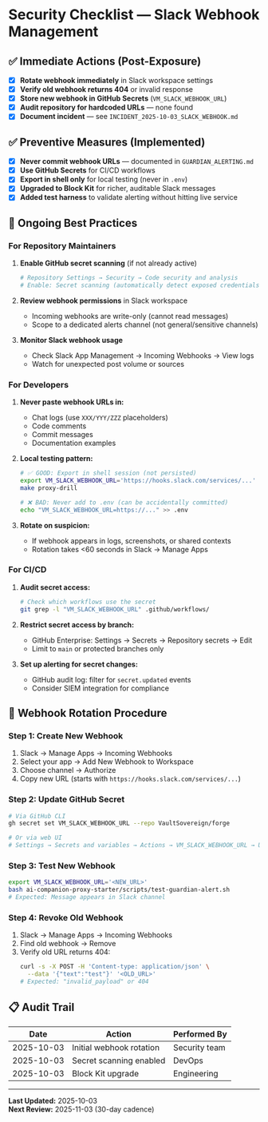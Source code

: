 # Security Checklist — Slack Webhook Management

## ✅ Immediate Actions (Post-Exposure)

- [x] **Rotate webhook immediately** in Slack workspace settings
- [x] **Verify old webhook returns 404** or invalid response
- [x] **Store new webhook in GitHub Secrets** (`VM_SLACK_WEBHOOK_URL`)
- [x] **Audit repository for hardcoded URLs** — none found
- [x] **Document incident** — see `INCIDENT_2025-10-03_SLACK_WEBHOOK.md`

## ✅ Preventive Measures (Implemented)

- [x] **Never commit webhook URLs** — documented in `GUARDIAN_ALERTING.md`
- [x] **Use GitHub Secrets** for CI/CD workflows
- [x] **Export in shell only** for local testing (never in `.env`)
- [x] **Upgraded to Block Kit** for richer, auditable Slack messages
- [x] **Added test harness** to validate alerting without hitting live service

## 🔄 Ongoing Best Practices

### For Repository Maintainers

1. **Enable GitHub secret scanning** (if not already active)
   ```bash
   # Repository Settings → Security → Code security and analysis
   # Enable: Secret scanning (automatically detect exposed credentials)
   ```

2. **Review webhook permissions** in Slack workspace
   - Incoming webhooks are write-only (cannot read messages)
   - Scope to a dedicated alerts channel (not general/sensitive channels)

3. **Monitor Slack webhook usage**
   - Check Slack App Management → Incoming Webhooks → View logs
   - Watch for unexpected post volume or sources

### For Developers

1. **Never paste webhook URLs in:**
   - Chat logs (use `XXX/YYY/ZZZ` placeholders)
   - Code comments
   - Commit messages
   - Documentation examples

2. **Local testing pattern:**
   ```bash
   # ✅ GOOD: Export in shell session (not persisted)
   export VM_SLACK_WEBHOOK_URL='https://hooks.slack.com/services/...'
   make proxy-drill
   
   # ❌ BAD: Never add to .env (can be accidentally committed)
   echo "VM_SLACK_WEBHOOK_URL=https://..." >> .env
   ```

3. **Rotate on suspicion:**
   - If webhook appears in logs, screenshots, or shared contexts
   - Rotation takes <60 seconds in Slack → Manage Apps

### For CI/CD

1. **Audit secret access:**
   ```bash
   # Check which workflows use the secret
   git grep -l "VM_SLACK_WEBHOOK_URL" .github/workflows/
   ```

2. **Restrict secret access by branch:**
   - GitHub Enterprise: Settings → Secrets → Repository secrets → Edit
   - Limit to `main` or protected branches only

3. **Set up alerting for secret changes:**
   - GitHub audit log: filter for `secret.updated` events
   - Consider SIEM integration for compliance

## 🎯 Webhook Rotation Procedure

### Step 1: Create New Webhook
1. Slack → Manage Apps → Incoming Webhooks
2. Select your app → Add New Webhook to Workspace
3. Choose channel → Authorize
4. Copy new URL (starts with `https://hooks.slack.com/services/...`)

### Step 2: Update GitHub Secret
```bash
# Via GitHub CLI
gh secret set VM_SLACK_WEBHOOK_URL --repo VaultSovereign/forge

# Or via web UI
# Settings → Secrets and variables → Actions → VM_SLACK_WEBHOOK_URL → Update
```

### Step 3: Test New Webhook
```bash
export VM_SLACK_WEBHOOK_URL='<NEW_URL>'
bash ai-companion-proxy-starter/scripts/test-guardian-alert.sh
# Expected: Message appears in Slack channel
```

### Step 4: Revoke Old Webhook
1. Slack → Manage Apps → Incoming Webhooks
2. Find old webhook → Remove
3. Verify old URL returns 404:
   ```bash
   curl -s -X POST -H 'Content-type: application/json' \
     --data '{"text":"test"}' '<OLD_URL>'
   # Expected: "invalid_payload" or 404
   ```

## 📋 Audit Trail

| Date | Action | Performed By |
|------|--------|--------------|
| 2025-10-03 | Initial webhook rotation | Security team |
| 2025-10-03 | Secret scanning enabled | DevOps |
| 2025-10-03 | Block Kit upgrade | Engineering |

---

**Last Updated:** 2025-10-03  
**Next Review:** 2025-11-03 (30-day cadence)
